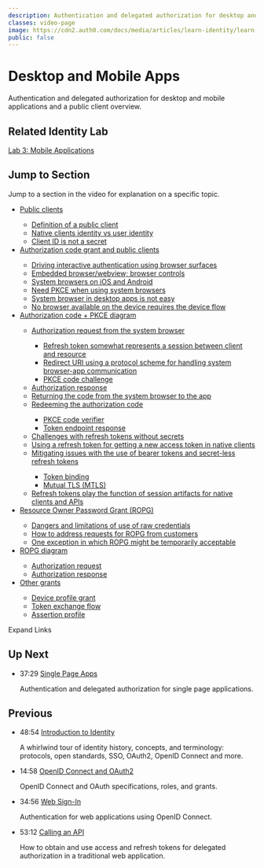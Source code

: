 ```yaml
---
description: Authentication and delegated authorization for desktop and mobile applications and a public client overview.
classes: video-page
image: https://cdn2.auth0.com/docs/media/articles/learn-identity/learn-identity-og-image.jpg
public: false
---
```

<!-- markdownlint-disable-->
# Desktop and Mobile Apps

Authentication and delegated authorization for desktop and mobile applications and a public client overview.

<div class="video-wrapper" data-video="dq3c4pz9lb"></div>

## Related Identity Lab

[<i class="icon icon-budicon-529"></i> Lab 3: Mobile Applications](/identity-labs/03-mobile-native-app)

## Jump to Section

Jump to a section in the video for explanation on a specific topic.

<div class="video-transcript video-bookmarks" id="wistia-video-bookmarks">
  <ul>
    <li><a href="#wistia_dq3c4pz9lb?time=30">Public clients</a></li>
    <ul>
      <li><a href="#wistia_dq3c4pz9lb?time=44">Definition of a public client</a></li>
      <li><a href="#wistia_dq3c4pz9lb?time=141.5">Native clients identity vs user identity</a></li>
      <li><a href="#wistia_dq3c4pz9lb?time=207">Client ID is not a secret</a></li>
    </ul>
    <li><a href="#wistia_dq3c4pz9lb?time=256">Authorization code grant and public clients</a></li>
    <ul>
      <li><a href="#wistia_dq3c4pz9lb?time=290">Driving interactive authentication using browser surfaces</a></li>
      <li><a href="#wistia_dq3c4pz9lb?time=328">Embedded browser/webview; browser controls</a></li>
      <li><a href="#wistia_dq3c4pz9lb?time=447">System browsers on iOS and Android</a></li>
      <li><a href="#wistia_dq3c4pz9lb?time=520">Need PKCE when using system browsers</a></li>
      <li><a href="#wistia_dq3c4pz9lb?time=620">System browser in desktop apps is not easy</a></li>
      <li><a href="#wistia_dq3c4pz9lb?time=804.2">No browser available on the device requires the device flow</a></li>
    </ul>
    <li><a href="#wistia_dq3c4pz9lb?time=859">Authorization code + PKCE diagram</a></li>
    <ul>
      <li><a href="#wistia_dq3c4pz9lb?time=936">Authorization request from the system browser</a></li>
      <ul>
        <li><a href="#wistia_dq3c4pz9lb?time=1002">Refresh token somewhat represents a session between client and resource</a></li>
        <li><a href="#wistia_dq3c4pz9lb?time=1027">Redirect URI using a protocol scheme for handling system browser-app communication</a></li>
        <li><a href="#wistia_dq3c4pz9lb?time=1073">PKCE code challenge</a></li>
      </ul>
      <li><a href="#wistia_dq3c4pz9lb?time=1115">Authorization response</a></li>
      <li><a href="#wistia_dq3c4pz9lb?time=1148">Returning the code from the system browser to the app</a></li>
      <li><a href="#wistia_dq3c4pz9lb?time=1193">Redeeming the authorization code</a></li>
      <ul>
        <li><a href="#wistia_dq3c4pz9lb?time=1244">PKCE code verifier</a></li>
        <li><a href="#wistia_dq3c4pz9lb?time=1271">Token endpoint response</a></li>
      </ul>
      <li><a href="#wistia_dq3c4pz9lb?time=1301">Challenges with refresh tokens without secrets</a></li>
      <li><a href="#wistia_dq3c4pz9lb?time=1340">Using a refresh token for getting a new access token in native clients</a></li>
      <li><a href="#wistia_dq3c4pz9lb?time=1380">Mitigating issues with the use of bearer tokens and secret-less refresh tokens</a></li>
      <ul>
        <li><a href="#wistia_dq3c4pz9lb?time=1398">Token binding</a></li>
        <li><a href="#wistia_dq3c4pz9lb?time=1473.5">Mutual TLS (MTLS)</a></li>
      </ul>
      <li><a href="#wistia_dq3c4pz9lb?time=1541.5">Refresh tokens play the function of session artifacts for native clients and APIs</a></li>
    </ul>  
    <li><a href="#wistia_dq3c4pz9lb?time=1580">Resource Owner Password Grant (ROPG)</a></li>
    <ul>
      <li><a href="#wistia_dq3c4pz9lb?time=1619.5">Dangers and limitations of use of raw credentials</a></li>
      <li><a href="#wistia_dq3c4pz9lb?time=1855">How to address requests for ROPG from customers</a></li>
      <li><a href="#wistia_dq3c4pz9lb?time=1930">One exception in which ROPG might be temporarily acceptable</a></li>
    </ul>
    <li><a href="#wistia_dq3c4pz9lb?time=2038.4">ROPG diagram</a></li>
    <ul>
      <li><a href="#wistia_dq3c4pz9lb?time=2090">Authorization request</a></li>
      <li><a href="#wistia_dq3c4pz9lb?time=2119">Authorization response</a></li>
    </ul>
    <li><a href="#wistia_dq3c4pz9lb?time=2154">Other grants</a></li>
    <ul>
      <li><a href="#wistia_dq3c4pz9lb?time=2168.5">Device profile grant</a></li>
      <li><a href="#wistia_dq3c4pz9lb?time=2282">Token exchange flow</a></li>
      <li><a href="#wistia_dq3c4pz9lb?time=2363">Assertion profile</a></li>
    </ul>
  </ul>
</div>

<div class="video-transcript-expand" onClick="(function() {
  $('.video-transcript').toggleClass('expanded');
  $('.video-transcript-expand i').attr('class', $('.video-transcript').hasClass('expanded') ? 'icon-budicon-462' : 'icon-budicon-460');
})()">Expand Links <i class="icon-budicon-460"></i></div>

## Up Next

<ul class="up-next">
  <li>
    <span class="video-time"><i class="icon icon-budicon-494"></i>37:29</span>
    <i class="video-icon icon icon-budicon-676"></i>
    <a href="/videos/learn-identity/06-single-page-apps">Single Page Apps</a>
    <p>Authentication and delegated authorization for single page applications.</p>
  </li>
</ul>

## Previous

<ul class="up-next">
  <li>
    <span class="video-time"><i class="icon icon-budicon-494"></i>48:54</span>
    <i class="video-icon icon icon-budicon-676"></i>
    <a href="/videos/learn-identity/01-introduction-to-identity">Introduction to Identity</a>
    <p>A whirlwind tour of identity history, concepts, and terminology: protocols, open standards, SSO, OAuth2, OpenID Connect and more.</p>
  </li>

  <li>
    <span class="video-time"><i class="icon icon-budicon-494"></i>14:58</span>
    <i class="video-icon icon icon-budicon-676"></i>
    <a href="/videos/learn-identity/02-oidc-and-oauth">OpenID Connect and OAuth2</a>
    <p>OpenID Connect and OAuth specifications, roles, and grants.</p>
  </li>

  <li>
    <span class="video-time"><i class="icon icon-budicon-494"></i>34:56</span>
    <i class="video-icon icon icon-budicon-676"></i>
    <a href="/videos/learn-identity/03-web-sign-in">Web Sign-In</a>
    <p>Authentication for web applications using OpenID Connect.</p>
  </li>

  <li>
    <span class="video-time"><i class="icon icon-budicon-494"></i>53:12</span>
    <i class="video-icon icon icon-budicon-676"></i>
    <a href="/videos/learn-identity/04-calling-an-api">Calling an API</a>
    <p>How to obtain and use access and refresh tokens for delegated authorization in a traditional web application.</p>
  </li>
</ul>
